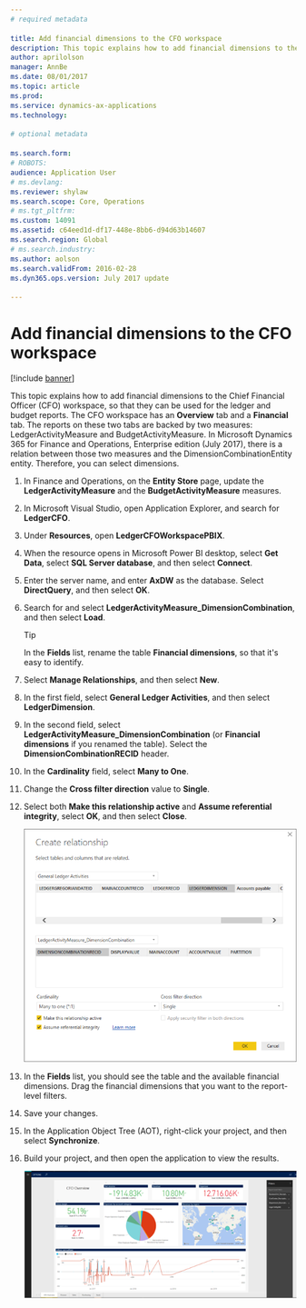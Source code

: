 ```yaml
---
# required metadata

title: Add financial dimensions to the CFO workspace
description: This topic explains how to add financial dimensions to the CFO workspace, so that they can be used for the ledger and budget reports. 
author: aprilolson
manager: AnnBe
ms.date: 08/01/2017
ms.topic: article
ms.prod: 
ms.service: dynamics-ax-applications
ms.technology: 

# optional metadata

ms.search.form: 
# ROBOTS: 
audience: Application User
# ms.devlang: 
ms.reviewer: shylaw
ms.search.scope: Core, Operations
# ms.tgt_pltfrm: 
ms.custom: 14091
ms.assetid: c64eed1d-df17-448e-8bb6-d94d63b14607
ms.search.region: Global
# ms.search.industry: 
ms.author: aolson
ms.search.validFrom: 2016-02-28
ms.dyn365.ops.version: July 2017 update

---
```


# Add financial dimensions to the CFO workspace

[!include [banner](../includes/banner.md)]

This topic explains how to add financial dimensions to the Chief Financial Officer (CFO) workspace, so that they can be used for the ledger and budget reports. The CFO workspace has an **Overview** tab and a **Financial** tab. The reports on these two tabs are backed by two measures: LedgerActivityMeasure and BudgetActivityMeasure. In Microsoft Dynamics 365 for Finance and Operations, Enterprise edition (July 2017), there is a relation between those two measures and the DimensionCombinationEntity entity. Therefore, you can select dimensions.

1. In Finance and Operations, on the **Entity Store** page, update the **LedgerActivityMeasure** and the **BudgetActivityMeasure** measures.
2. In Microsoft Visual Studio, open Application Explorer, and search for **LedgerCFO**.
3. Under **Resources**, open **LedgerCFOWorkspacePBIX**.
4. When the resource opens in Microsoft Power BI desktop, select **Get Data**, select **SQL Server database**, and then select **Connect**.
5. Enter the server name, and enter **AxDW** as the database. Select **DirectQuery**, and then select **OK**.
6. Search for and select **LedgerActivityMeasure\_DimensionCombination**, and then select **Load**.

    > [!TIP]
    > In the **Fields** list, rename the table **Financial dimensions**, so that it's easy to identify.

7. Select **Manage Relationships**, and then select **New**.
8. In the first field, select **General Ledger Activities**, and then select **LedgerDimension**.
9. In the second field, select **LedgerActivityMeasure\_DimensionCombination** (or **Financial dimensions** if you renamed the table). Select the  **DimensionCombinationRECID** header.
10. In the **Cardinality** field, select **Many to One**.
11. Change the **Cross filter direction** value to **Single**.
12. Select both **Make this relationship active** and **Assume referential integrity**, select **OK**, and then select **Close**.

    [![Create a relationship](./media/Create-relationship.png)](./media/Create-relationship.png)

13. In the **Fields** list, you should see the table and the available financial dimensions. Drag the financial dimensions that you want to the report-level filters.
14. Save your changes.
15. In the Application Object Tree (AOT), right-click your project, and then select **Synchronize**.
16. Build your project, and then open the application to view the results.

    [![Completed workspace](./media/workspace.png)](./media/workspace.png)
